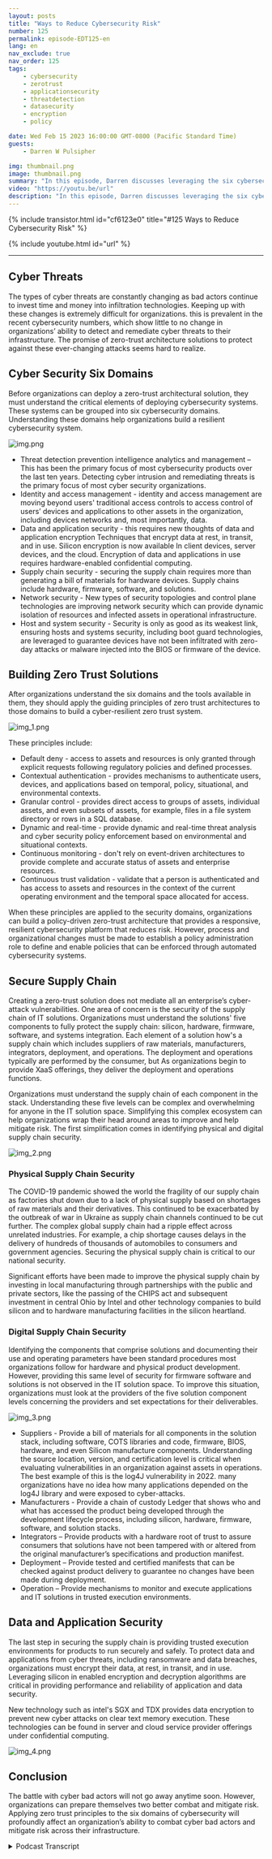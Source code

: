 ```yaml
---
layout: posts
title: "Ways to Reduce Cybersecurity Risk"
number: 125
permalink: episode-EDT125-en
lang: en
nav_exclude: true
nav_order: 125
tags:
    - cybersecurity
    - zerotrust
    - applicationsecurity
    - threatdetection
    - datasecurity
    - encryption
    - policy

date: Wed Feb 15 2023 16:00:00 GMT-0800 (Pacific Standard Time)
guests:
    - Darren W Pulsipher

img: thumbnail.png
image: thumbnail.png
summary: "In this episode, Darren discusses leveraging the six cybersecurity domains to develop a Zero Trust Architecture to protect your resources, data, and critical infrastructure."
video: "https://youtu.be/url"
description: "In this episode, Darren discusses leveraging the six cybersecurity domains to develop a Zero Trust Architecture to protect your resources, data, and critical infrastructure."
---
```


<div>
{% include transistor.html id="cf6123e0" title="#125 Ways to Reduce Cybersecurity Risk" %}

{% include youtube.html id="url" %}
</div>

---

## Cyber Threats

The types of cyber threats are constantly changing as bad actors continue to invest time and money into infiltration technologies. Keeping up with these changes is extremely difficult for organizations. this is prevalent in the recent cybersecurity numbers, which show little to no change in organizations’ ability to detect and remediate cyber threats to their infrastructure. The promise of zero-trust architecture solutions to protect against these ever-changing attacks seems hard to realize.

## Cyber Security Six Domains

Before organizations can deploy a zero-trust architectural solution, they must understand the critical elements of deploying cybersecurity systems. These systems can be grouped into six cybersecurity domains. Understanding these domains help organizations build a resilient cybersecurity system.

![img.png](img.png)

* Threat detection prevention intelligence analytics and management – This has been the primary focus of most cybersecurity products over the last ten years. Detecting cyber intrusion and remediating threats is the primary focus of most cyber security organizations.
* Identity and access management - identity and access management are moving beyond users' traditional access controls to access control of users’ devices and applications to other assets in the organization, including devices networks and, most importantly, data.
* Data and application security - this requires new thoughts of data and application encryption Techniques that encrypt data at rest, in transit, and in use. Silicon encryption is now available In client devices, server devices, and the cloud. Encryption of data and applications in use requires hardware-enabled confidential computing.
* Supply chain security - securing the supply chain requires more than generating a bill of materials for hardware devices. Supply chains include hardware, firmware, software, and solutions.
* Network security - New types of security topologies and control plane technologies are improving network security which can provide dynamic isolation of resources and infected assets in operational infrastructure.
* Host and system security - Security is only as good as its weakest link, ensuring hosts and systems security, including boot guard technologies, are leveraged to guarantee devices have not been infiltrated with zero-day attacks or malware injected into the BIOS or firmware of the device.

## Building Zero Trust Solutions

After organizations understand the six domains and the tools available in them, they should apply the guiding principles of zero trust architectures to those domains to build a cyber-resilient zero trust system. 

 ![img_1.png](img_1.png)

These principles include:

* Default deny - access to assets and resources is only granted through explicit requests following regulatory policies and defined processes.
* Contextual authentication - provides mechanisms to authenticate users, devices, and applications based on temporal, policy, situational, and environmental contexts.
* Granular control - provides direct access to groups of assets, individual assets, and even subsets of assets, for example, files in a file system directory or rows in a SQL database.
* Dynamic and real-time - provide dynamic and real-time threat analysis and cyber security policy enforcement based on environmental and situational contexts.
* Continuous monitoring - don't rely on event-driven architectures to provide complete and accurate status of assets and enterprise resources.
* Continuous trust validation - validate that a person is authenticated and has access to assets and resources in the context of the current operating environment and the temporal space allocated for access.

When these principles are applied to the security domains, organizations can build a policy-driven zero-trust architecture that provides a responsive, resilient cybersecurity platform that reduces risk. However, process and organizational changes must be made to establish a policy administration role to define and enable policies that can be enforced through automated cybersecurity systems.

## Secure Supply Chain

Creating a zero-trust solution does not mediate all an enterprise’s cyber-attack vulnerabilities. One area of concern is the security of the supply chain of IT solutions. Organizations must understand the solutions' five components to fully protect the supply chain: silicon, hardware, firmware, software, and systems integration. Each element of a solution how's a supply chain which includes suppliers of raw materials, manufacturers, integrators, deployment, and operations. The deployment and operations typically are performed by the consumer, but As organizations begin to provide XaaS offerings, they deliver the deployment and operations functions.

Organizations must understand the supply chain of each component in the stack. Understanding these five levels can be complex and overwhelming for anyone in the IT solution space. Simplifying this complex ecosystem can help organizations wrap their head around areas to improve and help mitigate risk. The first simplification comes in identifying physical and digital supply chain security.

![img_2.png](img_2.png)

### Physical Supply Chain Security

The COVID-19 pandemic showed the world the fragility of our supply chain as factories shut down due to a lack of physical supply based on shortages of raw materials and their derivatives. This continued to be exacerbated by the outbreak of war in Ukraine as supply chain channels continued to be cut further. The complex global supply chain had a ripple effect across unrelated industries. For example, a chip shortage causes delays in the delivery of hundreds of thousands of automobiles to consumers and government agencies. Securing the physical supply chain is critical to our national security.

Significant efforts have been made to improve the physical supply chain by investing in local manufacturing through partnerships with the public and private sectors, like the passing of the CHIPS act and subsequent investment in central Ohio by Intel and other technology companies to build silicon and to hardware manufacturing facilities in the silicon heartland.

### Digital Supply Chain Security

Identifying the components that comprise solutions and documenting their use and operating parameters have been standard procedures most organizations follow for hardware and physical product development. However, providing this same level of security for firmware software and solutions is not observed in the IT solution space. To improve this situation, organizations must look at the providers of the five solution component levels concerning the providers and set expectations for their deliverables.

![img_3.png](img_3.png)

* Suppliers - Provide a bill of materials for all components in the solution stack, including software, COTS libraries and code, firmware, BIOS, hardware, and even Silicon manufacture components. Understanding the source location, version, and certification level is critical when evaluating vulnerabilities in an organization against assets in operations. The best example of this is the log4J vulnerability in 2022. many organizations have no idea how many applications depended on the log4J library and were exposed to cyber-attacks.
* Manufacturers - Provide a chain of custody Ledger that shows who and what has accessed the product being developed through the development lifecycle process, including silicon, hardware, firmware, software, and solution stacks.
* Integrators – Provide products with a hardware root of trust to assure consumers that solutions have not been tampered with or altered from the original manufacturer’s specifications and production manifest.
* Deployment – Provide tested and certified manifests that can be checked against product delivery to guarantee no changes have been made during deployment.
* Operation – Provide mechanisms to monitor and execute applications and IT solutions in trusted execution environments.

## Data and Application Security

The last step in securing the supply chain is providing trusted execution environments for products to run securely and safely. To protect data and applications from cyber threats, including ransomware and data breaches, organizations must encrypt their data, at rest, in transit, and in use. Leveraging silicon in enabled encryption and decryption algorithms are critical in providing performance and reliability of application and data security.

New technology such as intel's SGX and TDX provides data encryption to prevent new cyber attacks on clear text memory execution. These technologies can be found in server and cloud service provider offerings under confidential computing.

![img_4.png](img_4.png)
 
## Conclusion

The battle with cyber bad actors will not go away anytime soon. However, organizations can prepare themselves two better combat and mitigate risk. Applying zero trust principles to the six domains of cybersecurity will profoundly affect an organization’s ability to combat cyber bad actors and mitigate risk across their infrastructure.


<details>
<summary> Podcast Transcript </summary>

<p></p>

</details>
